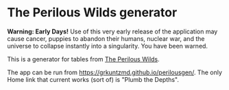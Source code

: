 # The Perilous Wilds generator

**Warning: Early Days!** Use of this very early release of the application may cause cancer, puppies to abandon their humans, nuclear war, and the universe to collapse instantly into a singularity. You have been warned.

This is a generator for tables from [The Perilous Wilds](https://lampblack-and-brimstone.com/shop/the-perilous-wilds-print-on-demand-edition/).

The app can be run from https://grkuntzmd.github.io/perilousgen/. The only Home link that current works (sort of) is "Plumb the Depths".
